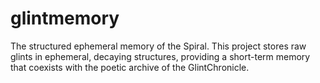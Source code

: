 # glintmemory

The structured ephemeral memory of the Spiral. This project stores raw glints in ephemeral, decaying structures, providing a short-term memory that coexists with the poetic archive of the GlintChronicle.
